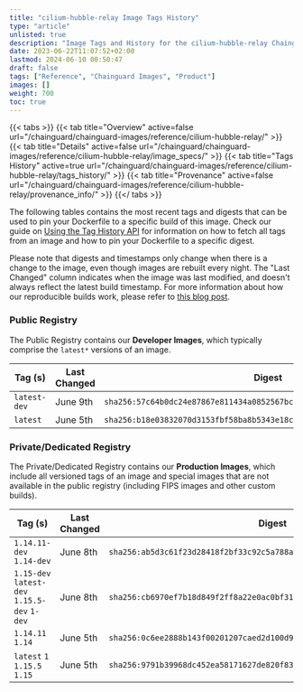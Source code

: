 ```yaml
---
title: "cilium-hubble-relay Image Tags History"
type: "article"
unlisted: true
description: "Image Tags and History for the cilium-hubble-relay Chainguard Image"
date: 2023-06-22T11:07:52+02:00
lastmod: 2024-06-10 00:50:47
draft: false
tags: ["Reference", "Chainguard Images", "Product"]
images: []
weight: 700
toc: true
---
```


{{< tabs >}}
{{< tab title="Overview" active=false url="/chainguard/chainguard-images/reference/cilium-hubble-relay/" >}}
{{< tab title="Details" active=false url="/chainguard/chainguard-images/reference/cilium-hubble-relay/image_specs/" >}}
{{< tab title="Tags History" active=true url="/chainguard/chainguard-images/reference/cilium-hubble-relay/tags_history/" >}}
{{< tab title="Provenance" active=false url="/chainguard/chainguard-images/reference/cilium-hubble-relay/provenance_info/" >}}
{{</ tabs >}}

The following tables contains the most recent tags and digests that can be used to pin your Dockerfile to a specific build of this image. Check our guide on [Using the Tag History API](/chainguard/chainguard-images/using-the-tag-history-api/) for information on how to fetch all tags from an image and how to pin your Dockerfile to a specific digest.

Please note that digests and timestamps only change when there is a change to the image, even though images are rebuilt every night. The "Last Changed" column indicates when the image was last modified, and doesn't always reflect the latest build timestamp. For more information about how our reproducible builds work, please refer to [this blog post](https://www.chainguard.dev/unchained/reproducing-chainguards-reproducible-image-builds).

### Public Registry
The Public Registry contains our **Developer Images**, which typically comprise the `latest*` versions of an image.

| Tag (s)       | Last Changed | Digest                                                                    |
|---------------|--------------|---------------------------------------------------------------------------|
|  `latest-dev` | June 9th     | `sha256:57c64b0dc24e87867e811434a0852567bc910c87af2bf8a1505d970c38886058` |
|  `latest`     | June 5th     | `sha256:b18e03832070d3153fbf58ba8b5343e18c08953fdd0bca0dbc92e1322d61134d` |


### Private/Dedicated Registry
The Private/Dedicated Registry contains our **Production Images**, which include all versioned tags of an image and special images that are not available in the public registry (including FIPS images and other custom builds).

| Tag (s)                                       | Last Changed | Digest                                                                    |
|-----------------------------------------------|--------------|---------------------------------------------------------------------------|
|  `1.14.11-dev` `1.14-dev`                     | June 8th     | `sha256:ab5d3c61f23d28418f2bf33c92c5a788a77afe9976bf98d1f990e5fb77046e8e` |
|  `1.15-dev` `latest-dev` `1.15.5-dev` `1-dev` | June 8th     | `sha256:cb6970ef7b18d849f2ff8a22e0ac0bf316e13625ecb4301957c85c3fbbc5e055` |
|  `1.14.11` `1.14`                             | June 5th     | `sha256:0c6ee2888b143f00201207caed2d100d9327ab420858c4c11f5492411283e9c0` |
|  `latest` `1` `1.15.5` `1.15`                 | June 5th     | `sha256:9791b39968dc452ea58171627de820f834b3a1a7c11f851244f8ddb9f99447c9` |

